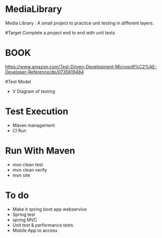# MediaLibrary
Media Library : A small project to practice unit testing in different layers. 

#Target 
Complete a project end to end with unit tests 

# BOOK
 https://www.amazon.com/Test-Driven-Development-Microsoft%C2%AE-Developer-Reference/dp/0735619484
 
#Test Model 
- V Diagram of testing

# Test Execution 
- Maven management 
- CI Run

# Run With Maven 
- mvn clean test
- mvn clean verify
- mvn site

# To do
- Make it spring boot app webservice
- Spring test
- spring MVC
- Unit test  & performance tests 
- Mobile App to access
